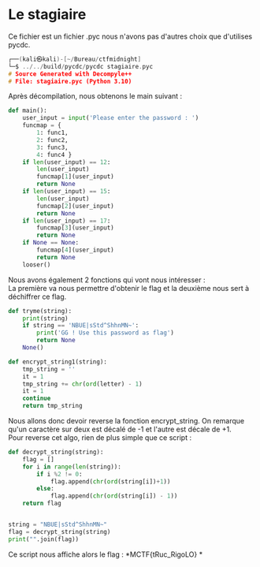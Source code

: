 # Le stagiaire 
Ce fichier est un fichier .pyc nous n'avons pas d'autres choix que d'utilises pycdc.
```c
┌──(kali㉿kali)-[~/Bureau/ctfmidnight]
└─$ ../../build/pycdc/pycdc stagiaire.pyc 
# Source Generated with Decompyle++
# File: stagiaire.pyc (Python 3.10)
```
Après décompilation, nous obtenons le main suivant :
```python
def main():
    user_input = input('Please enter the password : ')
    funcmap = {
        1: func1,
        2: func2,
        3: func3,
        4: func4 }
    if len(user_input) == 12:
        len(user_input)
        funcmap[1](user_input)
        return None
    if len(user_input) == 15:
        len(user_input)
        funcmap[2](user_input)
        return None
    if len(user_input) == 17:
        funcmap[3](user_input)
        return None
    if None == None:
        funcmap[4](user_input)
        return None
    looser()
```
Nous avons également 2 fonctions qui vont nous intéresser :  
La première va nous permettre d'obtenir le flag et la deuxième nous sert à déchiffrer ce flag.  
```python
def tryme(string):
    print(string)
    if string == 'NBUE|sStd^ShhnMN~':
        print('GG ! Use this password as flag')
        return None
    None()

def encrypt_string1(string):
    tmp_string = ''
    it = 1
    tmp_string += chr(ord(letter) - 1)
    it = 1
    continue
    return tmp_string
```
Nous allons donc devoir reverse la fonction encrypt_string. On remarque qu'un caractère sur deux est décalé de -1 et l'autre est décale de +1.  
Pour reverse cet algo, rien de plus simple que ce script :  
```python
def decrypt_string(string):
    flag = []
    for i in range(len(string)):
        if i %2 != 0:
            flag.append(chr(ord(string[i])+1))
        else:
            flag.append(chr(ord(string[i]) - 1))
    return flag


string = "NBUE|sStd^ShhnMN~"
flag = decrypt_string(string)
print("".join(flag))
```
Ce script nous affiche alors le flag : *MCTF{tRuc_RigoLO}
*